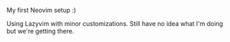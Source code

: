 My first Neovim setup :)

Using Lazyvim with minor customizations. Still have no idea what I'm doing but we're getting there.
